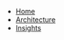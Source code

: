   * [Home](./Home)
  * [Architecture](./Architecture)
  * [Insights](./Insights)


[//]: # (generated by https://www.npmjs.com/package/github-wiki-sidebar)
